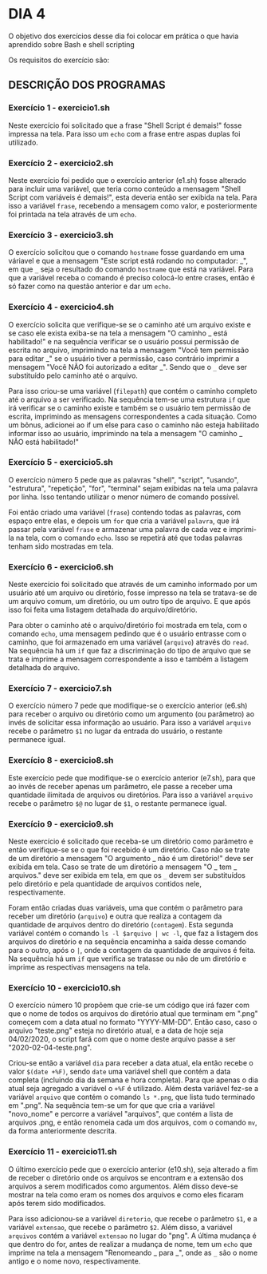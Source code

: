 # DIA 4

O objetivo dos exercícios desse dia foi colocar em prática o que havia aprendido sobre Bash e shell scripting

Os requisitos do exercício são:

## DESCRIÇÃO DOS PROGRAMAS

### Exercício 1 - exercicio1.sh

Neste exercício foi solicitado que a frase "Shell Script é demais!" fosse impressa na tela. Para isso um `echo` com a frase entre aspas duplas foi utilizado.

### Exercício 2 - exercicio2.sh

Neste exercício foi pedido que o exercício anterior (e1.sh) fosse alterado para incluir uma variável, que teria como conteúdo a mensagem "Shell Script com variáveis é demais!", esta deveria então ser exibida na tela. Para isso a variável `frase`, recebendo a mensagem como valor, e posteriormente foi printada na tela através de um `echo`.

### Exercício 3 - exercicio3.sh

O exercício solicitou que o comando `hostname` fosse guardando em uma váriavel e que a mensagem "Este script está rodando no computador: _", em que `_` seja o resultado do comando `hostname` que está na variável. Para que a variável receba o comando é preciso colocá-lo entre crases, então é só fazer como na questão anterior e dar um `echo`.

### Exercício 4 - exercicio4.sh

O exercício solicita que verifique-se se o caminho até um arquivo existe e se caso ele exista exiba-se na tela a mensagem "O caminho _ está habilitado!" e na sequência verificar se o usuário possui permissão de escrita no arquivo, imprimindo na tela a mensagem "Você tem permissão para editar _" se o usuário tiver a permissão, caso contrário imprimir a mensagem "Você NÃO foi autorizado a editar _". Sendo que o `_` deve ser substituído pelo caminho até o arquivo.

Para isso criou-se uma variável (`filepath`) que contém o caminho completo até o arquivo a ser verificado. Na sequência tem-se uma estrutura `if` que irá verificar se o caminho existe e também se o usuário tem permissão de escrita, imprimindo as mensagens correspondentes a cada situação. Como um bônus, adicionei ao if um else para caso o caminho não esteja habilitado informar isso ao usuário, imprimindo na tela a mensagem "O caminho _ NÃO está habilitado!"

### Exercício 5 - exercicio5.sh

O exercício número 5 pede que as palavras "shell", "script", "usando", "estrutura", "repetição", "for", "terminal" sejam exibidas na tela uma palavra por linha. Isso tentando utilizar o menor número de comando possível.

Foi então criado uma variável (`frase`) contendo todas as palavras, com espaço entre elas, e depois um `for` que cria a variável `palavra`, que irá passar pela variável `frase` e armazenar uma palavra de cada vez e imprimi-la na tela, com o comando `echo`. Isso se repetirá até que todas palavras tenham sido mostradas em tela.

### Exercício 6 - exercicio6.sh

Neste exercício foi solicitado que através de um caminho informado por um usuário até um arquivo ou diretório, fosse impresso na tela se tratava-se de um arquivo comum, um diretório, ou um outro tipo de arquivo. E que após isso foi feita uma listagem detalhada do arquivo/diretório.

Para obter o caminho até o arquivo/diretório foi mostrada em tela, com o comando `echo`, uma mensagem pedindo que é o usuário entrasse com o caminho, que foi armazenado em uma variável (`arquivo`) através do `read`. Na sequência há um `if` que faz a discriminação do tipo de arquivo que se trata e imprime a mensagem correspondente a isso e também a listagem detalhada do arquivo.

### Exercício 7 - exercicio7.sh

O exercício número 7 pede que modifique-se o exercício anterior (e6.sh) para receber o arquivo ou diretório como um argumento (ou parâmetro) ao invés de solicitar essa informação ao usuário. Para isso a variável `arquivo` recebe o parâmetro `$1` no lugar da entrada do usuário, o restante permanece igual.

### Exercício 8 - exercicio8.sh

Este exercício pede que modifique-se o exercício anterior (e7.sh), para que ao invés de receber apenas um parâmetro, ele passe a receber uma quantidade ilimitada de arquivos ou diretórios. Para isso a variável `arquivo` recebe o parâmetro `$@` no lugar de `$1`, o restante permanece igual.

### Exercício 9 - exercicio9.sh

Neste exercício é solicitado que receba-se um diretório como parâmetro e então verifique-se se o que foi recebido é um diretório. Caso não se trate de um diretório a mensagem "O argumento _ não é um diretório!" deve ser exibida em tela. Caso se trate de um diretório a mensagem "O _ tem _ arquivos." deve ser exibida em tela, em que os `_` devem ser substituídos pelo diretório e pela quantidade de arquivos contidos nele, respectivamente.

Foram então criadas duas variáveis, uma que contém o parâmetro para receber um diretório (`arquivo`) e outra que realiza a contagem da quantidade de arquivos dentro do diretório (`contagem`). Esta segunda variável contém o comando `ls -l $arquivo | wc -l`, que faz a listagem dos arquivos do diretório e na sequência encaminha a saída desse comando para o outro, após o `|`, onde a contagem da quantidade de arquivos é feita. Na sequência há um `if` que verifica se tratasse ou não de um diretório e imprime as respectivas mensagens na tela.

### Exercício 10 - exercicio10.sh

O exercício número 10 propõem que crie-se um código que irá fazer com que o nome de todos os arquivos do diretório atual que terminam em ".png" começem com a data atual no formato "YYYY-MM-DD". Então caso, caso o arquivo "teste.png" esteja no diretório atual, e a data de hoje seja 04/02/2020, o script fará com que o nome deste arquivo passe a ser "2020-02-04-teste.png".

Criou-se então a variável `dia` para receber a data atual, ela então recebe o valor `$(date +%F)`, sendo `date` uma variável shell que contém a data completa (incluindo dia da semana e hora completa). Para que apenas o dia atual seja agregado a variável o `+%F` é utilizado. Além desta variável fez-se a variável  `arquivo` que contém o comando `ls *.png`, que lista tudo terminado em ".png". Na sequência tem-se um for que que cria a variável "novo_nome" e percorre a variável "arquivos", que contém a lista de arquivos .png, e então renomeia cada um dos arquivos, com o comando `mv`, da forma anteriormente descrita.

### Exercício 11 - exercicio11.sh

O último exercício pede que o exercício anterior (e10.sh), seja alterado a fim de receber o diretório onde os arquivos se encontram e a extensão dos arquivos a serem modificados como argumentos. Além disso deve-se mostrar na tela como eram os nomes dos arquivos e como eles ficaram após terem sido modificados.

Para isso adicionou-se a variável `diretorio`, que recebe o parâmetro `$1`, e a variável `extensao`, que recebe o parâmetro `$2`. Além disso, a variável `arquivos` contém a variável `extensao` no lugar do "png". A última mudança é que dentro do for, antes de realizar a mudança de nome, tem um `echo` que imprime na tela a mensagem "Renomeando _ para _", onde as `_` são o nome antigo e o nome novo, respectivamente.
